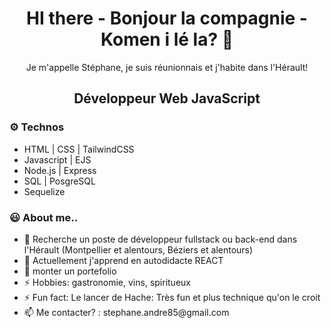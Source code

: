 <h1 align="center"> HI there - Bonjour la compagnie - Komen i lé la? 👋 </h1>

  <p align="center"> Je m'appelle Stéphane, je suis réunionnais et j'habite dans l'Hérault! </p>
    <h2 align="center" strong>Développeur Web JavaScript</strong> </h2>  
      <h3>⚙️ Technos </h3> 
        <ul>
          <li>HTML | CSS | TailwindCSS</li>
          <li>Javascript | EJS </li>
          <li>Node.js | Express</li>
          <li>SQL | PosgreSQL</li>
          <li>Sequelize</li>
        </ul>
    <h3>😃 About me..</h3> 
      <ul>
        <li> 🔭 Recherche un poste de développeur fullstack ou back-end dans l'Hérault (Montpellier et alentours, Béziers et alentours)</li>
        <li>🚧 Actuellement j'apprend en autodidacte REACT</li>
         <li>🚧 monter un portefolio</li>
         <li>⚡ Hobbies: gastronomie, vins, spiritueux</li>
         <li>⚡ Fun fact: Le lancer de Hache: Très fun et plus technique qu'on le croit</li>
        <li>📫 Me contacter? : stephane.andre85@gmail.com</li>
        </ul>
<!--
**Stephane-ANDRE/Stephane-ANDRE** is a ✨ _special_ ✨ repository because its `README.md` (this file) appears on your GitHub profile.


-->
